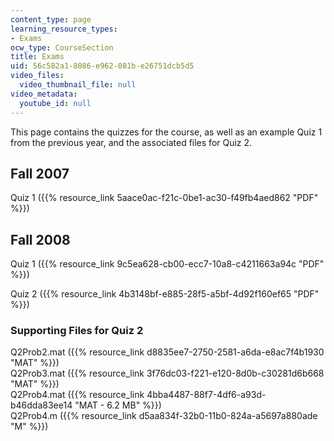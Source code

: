```yaml
---
content_type: page
learning_resource_types:
- Exams
ocw_type: CourseSection
title: Exams
uid: 56c582a1-8086-e962-081b-e26751dcb5d5
video_files:
  video_thumbnail_file: null
video_metadata:
  youtube_id: null
---
```


This page contains the quizzes for the course, as well as an example Quiz 1 from the previous year, and the associated files for Quiz 2.

Fall 2007
---------

Quiz 1 ({{% resource_link 5aace0ac-f21c-0be1-ac30-f49fb4aed862 "PDF" %}})

Fall 2008
---------

Quiz 1 ({{% resource_link 9c5ea628-cb00-ecc7-10a8-c4211663a94c "PDF" %}})

Quiz 2 ({{% resource_link 4b3148bf-e885-28f5-a5bf-4d92f160ef65 "PDF" %}})

### Supporting Files for Quiz 2

Q2Prob2.mat ({{% resource_link d8835ee7-2750-2581-a6da-e8ac7f4b1930 "MAT" %}})  
Q2Prob3.mat ({{% resource_link 3f76dc03-f221-e120-8d0b-c30281d6b668 "MAT" %}})  
Q2Prob4.mat ({{% resource_link 4bba4487-88f7-4df6-a93d-b46dda83ee14 "MAT - 6.2 MB" %}})  
Q2Prob4.m ({{% resource_link d5aa834f-32b0-11b0-824a-a5697a880ade "M" %}})